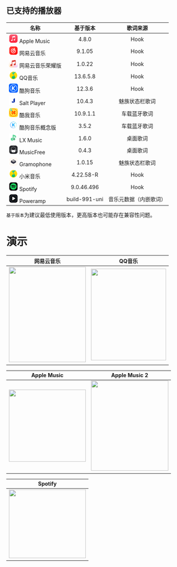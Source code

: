 ## **已支持的播放器**

| 名称                                                                          |     基于版本      |    歌词来源     |
|-----------------------------------------------------------------------------|:-------------:|:-----------:|
| <img src="res/logo/am.png" width="24" height="24"> Apple Music              |     4.8.0     |    Hook     |
| <img src="res/logo/netease.png" width="24" height="24"> 网易云音乐               |    9.1.05     |    Hook     |
| <img src="res/logo/hihonor_cloudmusic.png" width="24" height="24"> 网易云音乐荣耀版 |    1.0.22     |    Hook     |
| <img src="res/logo/qqmusic.png" width="24" height="24"> QQ音乐                |   13.6.5.8    |    Hook     |
| <img src="res/logo/kugou.png" width="24" height="24"> 酷狗音乐                  |    12.3.6     |    Hook     |
| <img src="res/logo/salt.png" width="24" height="24"> Salt Player            |    10.4.3     |   魅族状态栏歌词   |
| <img src="res/logo/kuwo.png" width="24" height="24"> 酷我音乐                   |   10.9.1.1    |   车载蓝牙歌词    |
| <img src="res/logo/kugou_lite.png" width="24" height="24"> 酷狗音乐概念版          |     3.5.2     |   车载蓝牙歌词    |
| <img src="res/logo/lx.png" width="24" height="24"> LX Music                 |     1.6.0     |    桌面歌词     |
| <img src="res/logo/music_free.png" width="24" height="24"> MusicFree        |     0.4.3     |    桌面歌词     |
| <img src="res/logo/gramophone.png" width="24" height="24"> Gramophone       |    1.0.15     |   魅族状态栏歌词   |
| <img src="res/logo/qqmusic.png" width="24" height="24"> 小米音乐                |   4.22.58-R   |    Hook     |
| <img src="res/logo/spotify.png" width="24" height="24"> Spotify             |  9.0.46.496   |    Hook     |
| <img src="res/logo/poweramp.png" width="24" height="24"> Poweramp           | build-991-uni | 音乐元数据（内嵌歌词） |

`基于版本`为建议最低使用版本，更高版本也可能存在兼容性问题。

# 演示

| 网易云音乐                                                       | QQ音乐                                                            |
|-------------------------------------------------------------|-----------------------------------------------------------------|
| <img  src="res/demo/demo_163.gif" width="205" height="254"> | <img  src="res/demo/demo_qqmusic.gif" width="200" height="244"> |

| Apple Music                                                | Apple Music 2                                               |
|------------------------------------------------------------|-------------------------------------------------------------|
| <img  src="res/demo/demo_am.gif" width="205" height="192"> | <img  src="res/demo/demo_am2.gif" width="206" height="240"> |


| Spotify                                                         |
|-----------------------------------------------------------------|
| <img  src="res/demo/demo_spotify.gif" width="205" height="183"> |